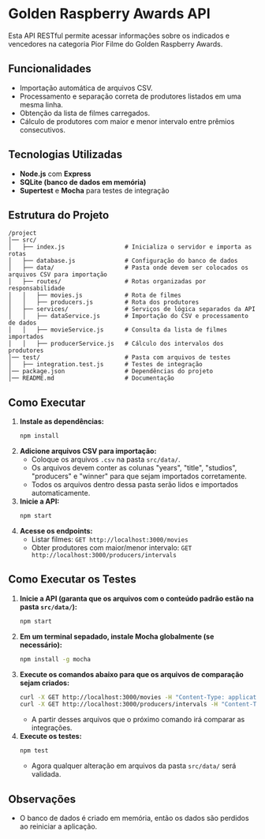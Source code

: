 # Golden Raspberry Awards API

Esta API RESTful permite acessar informações sobre os indicados e vencedores na categoria Pior Filme do Golden Raspberry Awards.

## Funcionalidades
- Importação automática de arquivos CSV.
- Processamento e separação correta de produtores listados em uma mesma linha.
- Obtenção da lista de filmes carregados.
- Cálculo de produtores com maior e menor intervalo entre prêmios consecutivos.

## Tecnologias Utilizadas
- **Node.js** com **Express**
- **SQLite (banco de dados em memória)**
- **Supertest** e **Mocha** para testes de integração

## Estrutura do Projeto
```
/project
│── src/
│   ├── index.js                 # Inicializa o servidor e importa as rotas
│   ├── database.js              # Configuração do banco de dados
│   ├── data/                    # Pasta onde devem ser colocados os arquivos CSV para importação
│   ├── routes/                  # Rotas organizadas por responsabilidade
│   │   ├── movies.js            # Rota de filmes
│   │   ├── producers.js         # Rota dos produtores
│   ├── services/                # Serviços de lógica separados da API
│   │   ├── dataService.js       # Importação do CSV e processamento de dados
│   │   ├── movieService.js      # Consulta da lista de filmes importados
│   │   ├── producerService.js   # Cálculo dos intervalos dos produtores
│── test/                        # Pasta com arquivos de testes
│   ├── integration.test.js      # Testes de integração
│── package.json                 # Dependências do projeto
│── README.md                    # Documentação
```

## Como Executar
1. **Instale as dependências:**
   ```sh
   npm install
   ```
2. **Adicione arquivos CSV para importação:**
   - Coloque os arquivos `.csv` na pasta `src/data/`.
   - Os arquivos devem conter as colunas "years", "title", "studios", "producers" e "winner" para que sejam importados corretamente.
   - Todos os arquivos dentro dessa pasta serão lidos e importados automaticamente.
3. **Inicie a API:**
   ```sh
   npm start
   ```
4. **Acesse os endpoints:**
   - Listar filmes: `GET http://localhost:3000/movies`
   - Obter produtores com maior/menor intervalo: `GET http://localhost:3000/producers/intervals`

## Como Executar os Testes
1. **Inicie a API (garanta que os arquivos com o conteúdo padrão estão na pasta `src/data/`):**
   ```sh
   npm start
   ```
2. **Em um terminal sepadado, instale Mocha globalmente (se necessário):**
   ```sh
   npm install -g mocha
   ```
3. **Execute os comandos abaixo para que os arquivos de comparação sejam criados:**
   ```sh
   curl -X GET http://localhost:3000/movies -H "Content-Type: application/json" -o test/expected_movies.json
   curl -X GET http://localhost:3000/producers/intervals -H "Content-Type: application/json" -o test/expected_producers.json
   ```
   - A partir desses arquivos que o próximo comando irá comparar as integrações.
4. **Execute os testes:**
   ```sh
   npm test
   ```
   - Agora qualquer alteração em arquivos da pasta `src/data/` será validada.

## Observações
- O banco de dados é criado em memória, então os dados são perdidos ao reiniciar a aplicação.
